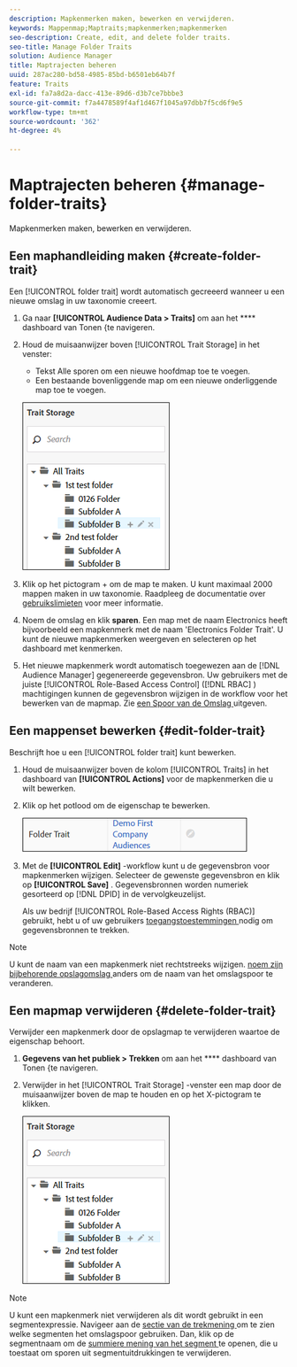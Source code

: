```yaml
---
description: Mapkenmerken maken, bewerken en verwijderen.
keywords: Mappenmap;Maptraits;mapkenmerken;mapkenmerken
seo-description: Create, edit, and delete folder traits.
seo-title: Manage Folder Traits
solution: Audience Manager
title: Maptrajecten beheren
uuid: 287ac280-bd58-4985-85bd-b6501eb64b7f
feature: Traits
exl-id: fa7a8d2a-dacc-413e-89d6-d3b7ce7bbbe3
source-git-commit: f7a4478589f4af1d467f1045a97dbb7f5cd6f9e5
workflow-type: tm+mt
source-wordcount: '362'
ht-degree: 4%

---
```


# Maptrajecten beheren {#manage-folder-traits}

Mapkenmerken maken, bewerken en verwijderen.

## Een maphandleiding maken {#create-folder-trait}

Een [!UICONTROL folder trait] wordt automatisch gecreeerd wanneer u een nieuwe omslag in uw taxonomie creeert.

<!-- create-folder-trait.xml -->

1. Ga naar **[!UICONTROL Audience Data > Traits]** om aan het **** dashboard van Tonen {te navigeren.
1. Houd de muisaanwijzer boven [!UICONTROL Trait Storage] in het venster:

   * Tekst Alle sporen om een nieuwe hoofdmap toe te voegen.
   * Een bestaande bovenliggende map om een nieuwe onderliggende map toe te voegen.

   ![](assets/folder_traits_create.PNG)

1. Klik op het pictogram + om de map te maken. U kunt maximaal 2000 mappen maken in uw taxonomie. Raadpleeg de documentatie over [gebruikslimieten](../../features/administration/usage-limits.md) voor meer informatie.
1. Noem de omslag en klik **sparen**. Een map met de naam Electronics heeft bijvoorbeeld een mapkenmerk met de naam &#39;Electronics Folder Trait&#39;. U kunt de nieuwe mapkenmerken weergeven en selecteren op het dashboard met kenmerken.
1. Het nieuwe mapkenmerk wordt automatisch toegewezen aan de [!DNL Audience Manager] gegenereerde gegevensbron. Uw gebruikers met de juiste [!UICONTROL Role-Based Access Control] ([!DNL RBAC] ) machtigingen kunnen de gegevensbron wijzigen in de workflow voor het bewerken van de mapmap. Zie [ een Spoor van de Omslag ](../../features/traits/manage-folder-traits.md#edit-folder-trait) uitgeven.

## Een mappenset bewerken {#edit-folder-trait}

Beschrijft hoe u een [!UICONTROL folder trait] kunt bewerken.

<!-- edit-folder-trait.xml -->

1. Houd de muisaanwijzer boven de kolom [!UICONTROL Traits] in het dashboard van **[!UICONTROL Actions]** voor de mapkenmerken die u wilt bewerken.
1. Klik op het potlood om de eigenschap te bewerken.

   ![](assets/folder_traits_edit_border.png)

1. Met de **[!UICONTROL Edit]** -workflow kunt u de gegevensbron voor mapkenmerken wijzigen. Selecteer de gewenste gegevensbron en klik op **[!UICONTROL Save]** . Gegevensbronnen worden numeriek gesorteerd op [!DNL DPID] in de vervolgkeuzelijst.

   Als uw bedrijf [!UICONTROL Role-Based Access Rights (RBAC)] gebruikt, hebt u of uw gebruikers [ toegangstoestemmingen ](../../features/traits/about-folder-traits.md#role-based-access-controls) nodig om gegevensbronnen te trekken.

>[!NOTE]
>
>U kunt de naam van een mapkenmerk niet rechtstreeks wijzigen. [ noem zijn bijbehorende opslagomslag ](../../features/traits/trait-storage.md#rename-delete-trait-storage-folder) anders om de naam van het omslagspoor te veranderen.

## Een mapmap verwijderen {#delete-folder-trait}

Verwijder een mapkenmerk door de opslagmap te verwijderen waartoe de eigenschap behoort.

<!-- delete-folder-trait.xml -->

1. **Gegevens van het publiek > Trekken** om aan het **** dashboard van Tonen {te navigeren.
1. Verwijder in het [!UICONTROL Trait Storage] -venster een map door de muisaanwijzer boven de map te houden en op het X-pictogram te klikken.

   ![ Resultaat van de Stap ](assets/folder_traits_create.PNG)

>[!NOTE]
>
>U kunt een mapkenmerk niet verwijderen als dit wordt gebruikt in een segmentexpressie. Navigeer aan de [ sectie van de trekmening ](../../features/traits/trait-details-page.md) om te zien welke segmenten het omslagspoor gebruiken. Dan, klik op de segmentnaam om de [ summiere mening van het segment ](../../features/segments/segment-summary-view.md) te openen, die u toestaat om sporen uit segmentuitdrukkingen te verwijderen.
